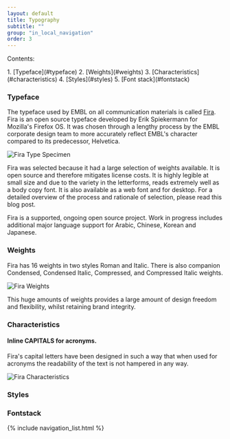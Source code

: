 ```yaml
---
layout: default
title: Typography
subtitle: ""
group: "in_local_navigation"
order: 3
---
```


<div class="grid-x grid-padding-x">
<div class="callout large-8 medium-9 small-12 cell de-indent" markdown="1">

<p class="lead">Contents:</p>
1. [Typeface](#typeface)
2. [Weights](#weights)
3. [Characteristics](#characteristics)
4. [Styles](#styles)
5. [Font stack](#fontstack)

</div>
</div>

### Typeface
The typeface used by EMBL on all communication materials is called [Fira](https://carrois.com/typefaces/FiraSans/#!layout=specimen). Fira is an open source typeface developed by Erik Spiekermann for Mozilla's Firefox OS. It was chosen through a lengthy process by the EMBL corporate design team to more accurately reflect EMBL's character compared to its predecessor, Helvetica. 

![Fira Type Specimen](https://embl-design-language.github.io/Springboard/images/fira-specimens/specimen-1.png "Fira Specimen")


Fira was selected because it had a large selection of weights available. It is open source and therefore mitigates license costs. It is highly legible at small size and due to the variety in the letterforms, reads extremely well as a body copy font. It is also available as a web font and for desktop. For a detailed overview of the process and rationale of selection, please read this blog post.

Fira is a supported, ongoing open source project. Work in progress includes additional major language support for Arabic, Chinese, Korean and Japanese.

### Weights

Fira has 16 weights in two styles Roman and Italic. There is also companion Condensed, Condensed Italic, Compressed, and Compressed Italic weights.

![Fira Weights](https://embl-design-language.github.io/Springboard/images/fira-specimens/specimen-2.png "Weights of Fira")

This huge amounts of weights provides a large amount of design freedom and flexibility, whilst retaining brand integrity.


### Characteristics

#### Inline CAPITALS for acronyms. 
Fira's capital letters have been designed in such a way that when used for acronyms the readability of the text is not hampered in any way.

![Fira Characteristics](https://embl-design-language.github.io/Springboard/images/fira-specimens/specimen-3.png "Characteristics of Fira")

### Styles


### Fontstack

{% include navigation_list.html %}
